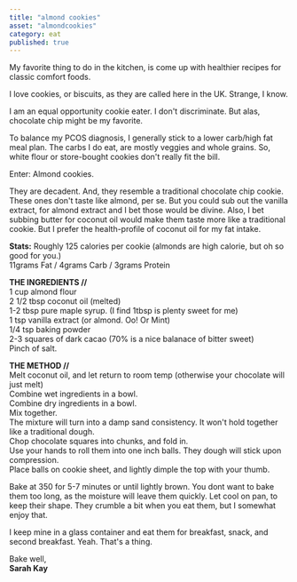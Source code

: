```yaml
---
title: "almond cookies"
asset: "almondcookies" 
category: eat
published: true
---
```


My favorite thing to do in the kitchen, is come up with healthier recipes for classic comfort foods.

I love cookies, or biscuits, as they are called here in the UK. Strange, I know. 

I am an equal opportunity cookie eater. I don't discriminate. But alas, chocolate chip might be my favorite. 

To balance my PCOS diagnosis, I generally stick to a lower carb/high fat meal plan. The carbs I do eat, are mostly veggies and whole grains. So, white flour or store-bought cookies don't really fit the bill.

Enter: Almond cookies.

They are decadent. And, they resemble a traditional chocolate chip cookie. These ones don't taste like almond, per se. But you could sub out the vanilla extract, for almond extract and I bet those would be divine. Also, I bet subbing butter for coconut oil would make them taste more like a traditional cookie. But I prefer the health-profile of coconut oil for my fat intake.

**Stats:** Roughly 125 calories per cookie (almonds are high calorie, but oh so good for you.)
</br> 11grams Fat / 4grams Carb / 3grams Protein

**THE INGREDIENTS //**
</br> 1 cup almond flour
</br> 2 1/2 tbsp coconut oil (melted)
</br> 1-2 tbsp pure maple syrup. (I find 1tbsp is plenty sweet for me)
</br> 1 tsp vanilla extract (or almond. Oo! Or Mint)
</br> 1/4 tsp baking powder
</br> 2-3 squares of dark cacao (70% is a nice balanace of bitter sweet)
</br> Pinch of salt.

**THE METHOD //**
</br> Melt coconut oil, and let return to room temp (otherwise your chocolate will just melt)
</br> Combine wet ingredients in a bowl.
</br> Combine dry ingredients in a bowl.
</br> Mix together.
</br> The mixture will turn into a damp sand consistency. It won't hold together like a traditional dough.
</br> Chop chocolate squares into chunks, and fold in.
</br> Use your hands to roll them into one inch balls. They dough will stick upon compression.
</br> Place balls on cookie sheet, and lightly dimple the top with your thumb.

Bake at 350 for 5-7 minutes or until lightly brown. You dont want to bake them too long, as the moisture will leave them quickly.
Let cool on pan, to keep their shape. They crumble a bit when you eat them, but I somewhat enjoy that.

I keep mine in a glass container and eat them for breakfast, snack, and second breakfast. Yeah. That's a thing.

Bake well,
</br> **Sarah Kay**

